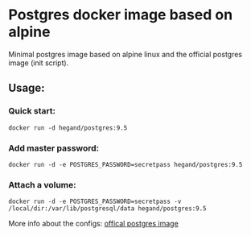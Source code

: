 # Postgres docker image based on alpine

Minimal postgres image based on alpine linux and the official postgres image (init script).

## Usage:

### Quick start:

`docker run -d hegand/postgres:9.5`

### Add master password:

`docker run -d -e POSTGRES_PASSWORD=secretpass hegand/postgres:9.5`

### Attach a volume:

`docker run -d -e POSTGRES_PASSWORD=secretpass -v /local/dir:/var/lib/postgresql/data hegand/postgres:9.5`

More info about the configs: [offical postgres image](https://hub.docker.com/_/postgres/)
